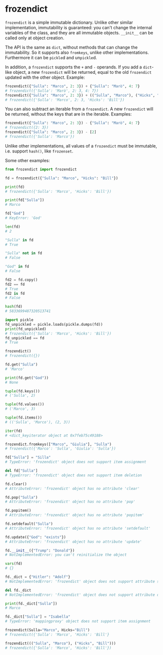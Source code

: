 # frozendict

`frozendict` is a simple immutable dictionary. Unlike other similar implementation, 
immutability is guaranteed: you can't change the internal variables of the 
class, and they are all immutable objects. `__init__` can be called only at 
object creation.

The API is the same as `dict`, without methods that can change the immutability. 
So it supports also `fromkeys`, unlike other implementations. Furthermore it 
can be `pickle`d and un`pickle`d.

In addition, a `frozendict` supports the `+` and `-` operands. If you add a 
`dict`-like object, a new `frozendict` will be returned, equal to the old 
`frozendict` updated with the other object. Example:

```python
frozendict({"Sulla": "Marco", 2: 3}) + {"Sulla": "Marò", 4: 7}
# frozendict({'Sulla': 'Marò', 2: 3, 4: 7})
frozendict({"Sulla": "Marco", 2: 3}) + (("Sulla", "Marco"), ("Hicks", "Bill"))
# frozendict({'Sulla': 'Marco', 2: 3, 'Hicks': 'Bill'})
```

You can also subtract an iterable from a `frozendict`. A new `frozendict`
will be returned, without the keys that are in the iterable. Examples:

```python
frozendict({"Sulla": "Marco", 2: 3}) - {"Sulla": "Marò", 4: 7}
# frozendict({2: 3})
frozendict({"Sulla": "Marco", 2: 3}) - [2]
# frozendict({'Sulla': 'Marco'})
```

Unlike other implementations, all values of a `frozendict` must be immutable, 
i.e. support `hash()`, like `frozenset`.


Some other examples:

```python
from frozendict import frozendict

fd = frozendict({"Sulla": "Marco", "Hicks": "Bill"})

print(fd)
# frozendict({'Sulla': 'Marco', 'Hicks': 'Bill'})

print(fd["Sulla"])
# Marco

fd["God"]
# KeyError: 'God'

len(fd)
# 2

"Sulla" in fd
# True

"Sulla" not in fd
# False

"God" in fd
# False

fd2 = fd.copy()
fd2 == fd
# True
fd2 is fd
# False

hash(fd)
# 5833699487320513741

import pickle
fd_unpickled = pickle.loads(pickle.dumps(fd))
print(fd_unpickled)
# frozendict({'Sulla': 'Marco', 'Hicks': 'Bill'})
fd_unpickled == fd
# True

frozendict()
# frozendict({})

fd.get("Sulla")
# 'Marco'

print(fd.get("God"))
# None

tuple(fd.keys())
# ('Sulla', 2)

tuple(fd.values())
# ('Marco', 3)

tuple(fd.items())
# (('Sulla', 'Marco'), (2, 3))

iter(fd)
# <dict_keyiterator object at 0x7feb75c49188>

frozendict.fromkeys(["Marco", "Giulia"], "Sulla")
# frozendict({'Marco': 'Sulla', 'Giulia': 'Sulla'})

fd["Sulla"] = "Silla"
# TypeError: 'frozendict' object does not support item assignment

del fd["Sulla"]
# TypeError: 'frozendict' object does not support item deletion

fd.clear()
# AttributeError: 'frozendict' object has no attribute 'clear'

fd.pop("Sulla")
# AttributeError: 'frozendict' object has no attribute 'pop'

fd.popitem()
# AttributeError: 'frozendict' object has no attribute 'popitem'

fd.setdefault("Sulla")
# AttributeError: 'frozendict' object has no attribute 'setdefault'

fd.update({"God": "exists"})
# AttributeError: 'frozendict' object has no attribute 'update'

fd.__init__({"Trump": "Donald"})
# NotImplementedError: you can't reinitialize the object

vars(fd)
# {}

fd._dict = {"Hitler": "Adolf"}
# NotImplementedError: 'frozendict' object does not support attribute setting

del fd._dict
# NotImplementedError: 'frozendict' object does not support attribute deletion

print(fd._dict["Sulla"])
# Marco

fd._dict["Sulla"] = "Isabella"
# TypeError: 'mappingproxy' object does not support item assignment

frozendict(Sulla="Marco", Hicks="Bill")
# frozendict({'Sulla': 'Marco', 'Hicks': 'Bill'}

frozendict((("Sulla", "Marco"), ("Hicks", "Bill")))
# frozendict({'Sulla': 'Marco', 'Hicks': 'Bill'})
```
